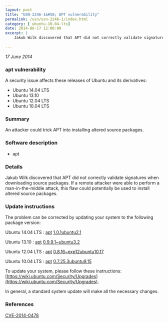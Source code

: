 ```yaml
---
layout: post
title: "USN-2246-1&#58; APT vulnerability"
permalink: /usn/usn-2246-1/index.html
category: [ ubuntu-10.04-lts]
date: 2014-06-17 12:00:00
excerpt: |
    Jakub Wilk discovered that APT did not correctly validate signatures when downloading source packages. If a remote attacker were able to perform a man-in-the-middle attack, this flaw could potentially be used to install altered source packages. 
    
--- 
```

 
 

*17 June 2014*

### apt vulnerability

A security issue affects these releases of Ubuntu and its derivatives:

* Ubuntu 14.04 LTS
* Ubuntu 13.10
* Ubuntu 12.04 LTS
* Ubuntu 10.04 LTS

### Summary

An attacker could trick APT into installing altered source packages. 

### Software description

* apt 

### Details

Jakub Wilk discovered that APT did not correctly validate signatures when downloading source packages. If a remote attacker were able to perform a man-in-the-middle attack, this flaw could potentially be used to install altered source packages. 

### Update instructions

The problem can be corrected by updating your system to the following package version:

Ubuntu 14.04 LTS
 : [apt](https://launchpad.net/ubuntu/+source/apt) <span> [1.0.1ubuntu2.1](https://launchpad.net/ubuntu/+source/apt/1.0.1ubuntu2.1) </span> 

Ubuntu 13.10
 : [apt](https://launchpad.net/ubuntu/+source/apt) <span> [0.9.9.1~ubuntu3.2](https://launchpad.net/ubuntu/+source/apt/0.9.9.1~ubuntu3.2) </span> 

Ubuntu 12.04 LTS
 : [apt](https://launchpad.net/ubuntu/+source/apt) <span> [0.8.16~exp12ubuntu10.17](https://launchpad.net/ubuntu/+source/apt/0.8.16~exp12ubuntu10.17) </span> 

Ubuntu 10.04 LTS
 : [apt](https://launchpad.net/ubuntu/+source/apt) <span> [0.7.25.3ubuntu9.15](https://launchpad.net/ubuntu/+source/apt/0.7.25.3ubuntu9.15) </span> 

To update your system, please follow these instructions: [https://wiki.ubuntu.com/Security/Upgrades](https://wiki.ubuntu.com/Security/Upgrades).

In general, a standard system update will make all the necessary changes. 

### References

 
 [CVE-2014-0478](http://people.ubuntu.com/~ubuntu-security/cve/CVE-2014-0478)
 

